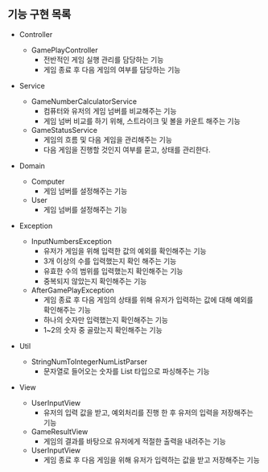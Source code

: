 ## 기능 구현 목록

- Controller
    - GamePlayController
        - 전반적인 게임 실행 관리를 담당하는 기능
        - 게임 종료 후 다음 게임의 여부를 담당하는 기능

- Service
    - GameNumberCalculatorService
        - 컴퓨터와 유저의 게임 넘버를 비교해주는 기능
        - 게임 넘버 비교를 하기 위해, 스트라이크 및 볼을 카운트 해주는 기능
    - GameStatusService
        - 게임의 흐름 및 다음 게임을 관리해주는 기능
        - 다음 게임을 진행할 것인지 여부를 묻고, 상태를 관리한다.

- Domain
    - Computer
        - 게임 넘버를 설정해주는 기능
    - User
        - 게임 넘버를 설정해주는 기능

- Exception
    - InputNumbersException
        - 유저가 게임을 위해 입력한 값의 예외를 확인해주는 기능
        - 3개 이상의 수를 입력했는지 확인 해주는 기능
        - 유효한 수의 범위를 입력했는지 확인해주는 기능
        - 중복되지 않았는지 확인해주는 기능
    - AfterGamePlayException
        - 게임 종료 후 다음 게임의 상태를 위해 유저가 입력하는 값에 대해 예외를 확인해주는 기능
        - 하나의 숫자만 입력했는지 확인해주는 기능
        - 1~2의 숫자 중 골랐는지 확인해주는 기능

- Util
    - StringNumToIntegerNumListParser
        - 문자열로 들어오는 숫자를 List<Integer> 타입으로 파싱해주는 기능

- View
    - UserInputView
        - 유저의 입력 값을 받고, 예외처리를 진행 한 후 유저의 입력을 저장해주는 기능
    - GameResultView
        - 게임의 결과를 바탕으로 유저에게 적절한 출력을 내려주는 기능
    - UserInputView
        - 게임 종료 후 다음 게임을 위해 유저가 입력하는 값을 받고 저장해주는 기능